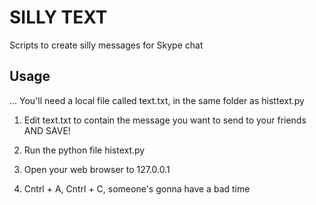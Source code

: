 # SILLY TEXT
Scripts to create silly messages for Skype chat
## Usage
...
You'll need a local file called text.txt, in the same folder as histtext.py

1. Edit text.txt to contain the message you want to send to your friends AND SAVE!

2. Run the python file histext.py

3. Open your web browser to 127.0.0.1

4. Cntrl + A, Cntrl + C, someone's gonna have a bad time
